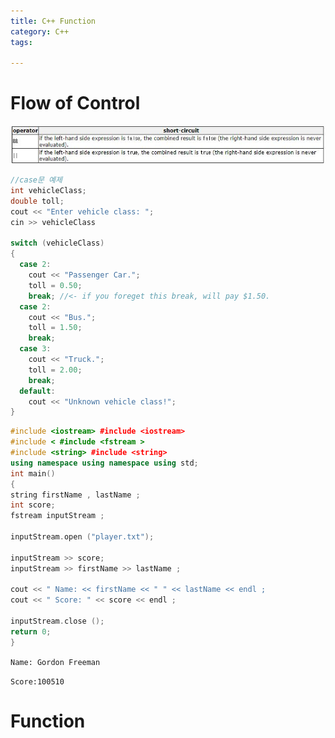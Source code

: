 ```yaml
---
title: C++ Function
category: C++
tags:

---
```


# Flow of Control

[![Alt text](/assets/img/short-circuit.jpg)][cplusplus]

~~~c++
//case문 예제
int vehicleClass;
double toll;
cout << "Enter vehicle class: ";
cin >> vehicleClass

switch (vehicleClass)
{
  case 2:
    cout << "Passenger Car.";
    toll = 0.50;
    break; //<- if you foreget this break, will pay $1.50.
  case 2:
    cout << "Bus.";
    toll = 1.50;
    break;
  case 3:
    cout << "Truck.";
    toll = 2.00;
    break;
  default:
    cout << "Unknown vehicle class!";
}
~~~

~~~c++
#include <iostream> #include <iostream>
#include < #include <fstream >
#include <string> #include <string>
using namespace using namespace using std;
int main()
{
string firstName , lastName ;
int score;
fstream inputStream ;

inputStream.open ("player.txt");

inputStream >> score;
inputStream >> firstName >> lastName ;

cout << " Name: << firstName << " " << lastName << endl ;
cout << " Score: " << score << endl ;

inputStream.close ();
return 0;
}
~~~

`Name: Gordon Freeman`

`Score:100510`

# Function


[cplusplus]: http://www.cplusplus.com/doc/tutorial/variables/